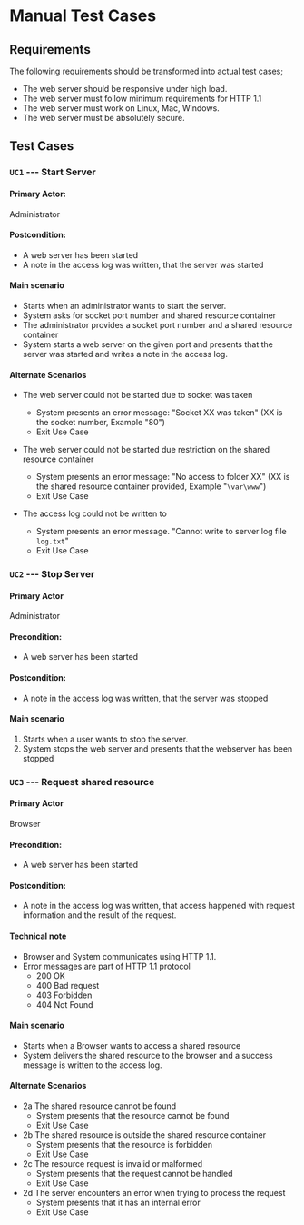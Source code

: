 <!--  2DV610 Software Testing   Assignment 2 Task 1                       -->
<!--                                                                      -->
<!--  Author:  Jonas Sjöberg                                              -->
<!--           Linnaeus University                                        -->
<!--           js224eh@student.lnu.se                                     -->
<!--           github.com/jonasjberg                                      -->
<!--           www.jonasjberg.com                                         -->
<!--                                                                      -->
<!-- License:  Creative Commons Attribution 4.0 International (CC BY 4.0) -->
<!--           <http://creativecommons.org/licenses/by/4.0/legalcode>     -->
<!--           See LICENSE.md for additional licensing information.       -->


# Manual Test Cases
<!-- * Are the manual test-cases traceable to which requirement that is tested? -->
<!-- * Do each manual test-case describe, input and expected output? (when relevant) -->


## Requirements
The following requirements should be transformed into actual test cases;

- The web server should be responsive under high load.
- The web server must follow minimum requirements for HTTP 1.1
- The web server must work on Linux, Mac, Windows.
- The web server must be absolutely secure.


## Test Cases
### `UC1` --- Start Server
#### Primary Actor:
Administrator

#### Postcondition: 

- A web server has been started
- A note in the access log was written, that the server was started

#### Main scenario

- Starts when an administrator wants to start the server.
- System asks for socket port number and shared resource container 
- The administrator provides a socket port number and a shared resource container
- System starts a web server on the given port and presents that the server was started and writes a note in the access log.

#### Alternate Scenarios

- The web server could not be started due to socket was taken
    - System presents an error message: "Socket XX was taken" (XX is the socket number, Example "80")
    - Exit Use Case

- The web server could not be started due restriction on the shared resource container
    - System presents an error message: "No access to folder XX" (XX is the shared resource container provided, Example "`\var\www`")
    - Exit Use Case

- The access log could not be written to
    - System presents an error message. "Cannot write to server log file `log.txt`"
    - Exit Use Case


### `UC2` --- Stop Server
#### Primary Actor
Administrator

#### Precondition: 
- A web server has been started

#### Postcondition: 
- A note in the access log was written, that the server was stopped

#### Main scenario
1. Starts when a user wants to stop the server.
2. System stops the web server and presents that the webserver has been stopped


### `UC3` --- Request shared resource
#### Primary Actor
Browser

#### Precondition: 
- A web server has been started

#### Postcondition: 
- A note in the access log was written, that access happened with request information and the result of the request.

#### Technical note

- Browser and System communicates using HTTP 1.1.
- Error messages are part of HTTP 1.1 protocol
    - 200 OK
    - 400 Bad request
    - 403 Forbidden
    - 404 Not Found

#### Main scenario

- Starts when a Browser wants to access a shared resource
- System delivers the shared resource to the browser and a success message is written to the access log.

#### Alternate Scenarios

- 2a The shared resource cannot be found 
    - System presents that the resource cannot be found
    - Exit Use Case
- 2b The shared resource is outside the shared resource container
    - System presents that the resource is forbidden
    - Exit Use Case
- 2c The resource request is invalid or malformed
    - System presents that the request cannot be handled
    - Exit Use Case
- 2d The server encounters an error when trying to process the request
    - System presents that it has an internal error
    - Exit Use Case
